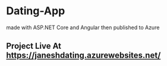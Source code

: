 # Dating-App
made with ASP.NET Core and Angular then published to Azure

## Project Live At https://janeshdating.azurewebsites.net/
